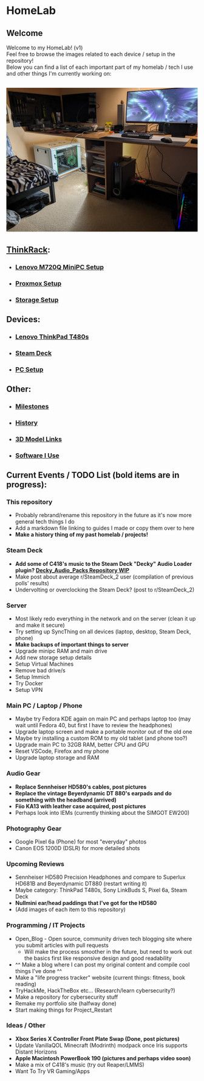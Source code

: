 # HomeLab
## Welcome
Welcome to my HomeLab! (v1)  
Feel free to browse the images related to each device / setup in the repository!  
Below you can find a list of each important part of my homelab / tech I use and other things I'm currently working on:
## ![Full HomeLab/Setup](images/Room_Setup/PXL_20231231_210041993.jpg)
## [ThinkRack](markdown/ThinkRack_Setup.md):
- ### [Lenovo M720Q MiniPC Setup](markdown/Lenovo_M720Q_Setup.md)
- ### [Proxmox Setup](markdown/Proxmox_Setup.md)
- ### [Storage Setup](markdown/Storage_Setup.md)
## Devices:
- ### [Lenovo ThinkPad T480s](markdown/Lenovo_ThinkPad_T480s_Setup.md)
- ### [Steam Deck](markdown/Steam_Deck_Setup.md)
- ### [PC Setup](markdown/PC_Setup.md)
## Other:
- ### [Milestones](markdown/Milestones.md)
- ### [History](markdown/History.md)
- ### [3D Model Links](markdown/3D_Model_Links.md)
- ### [Software I Use](markdown/Software.md)
## Current Events / TODO List (bold items are in progress): 
### This repository
- Probably rebrand/rename this repository in the future as it's now more general tech things I do
- Add a markdown file linking to guides I made or copy them over to here
- **Make a history thing of my past homelab / projects!**
### Steam Deck
- **Add some of C418's music to the Steam Deck "Decky" Audio Loader plugin? [Decky_Audio_Packs Repository WIP](https://github.com/NKkrisz/Decky_Audio_Packs)**
- Make post about average r/SteamDeck_2 user (compilation of previous polls' results)
- Undervolting or overclocking the Steam Deck? (post to r/SteamDeck_2)
### Server
- Most likely redo everything in the network and on the server (clean it up and make it secure)
- Try setting up SyncThing on all devices (laptop, desktop, Steam Deck, phone)
- **Make backups of important things to server**
- Upgrade minipc RAM and main drive
- Add new storage setup details
- Setup Virtual Machines
- Remove bad drive/s
- Setup Immich
- Try Docker
- Setup VPN
### Main PC / Laptop / Phone
- Maybe try Fedora KDE again on main PC and perhaps laptop too (may wait until Fedora 40, but first I have to review the headphones)
- Upgrade laptop screen and make a portable monitor out of the old one
- Maybe try installing a custom ROM to my old tablet (and phone too?)
- Upgrade main PC to 32GB RAM, better CPU and GPU
- Reset VSCode, Firefox and my phone
- Upgrade laptop storage and RAM
### Audio Gear
- **Replace Sennheiser HD580's cables, post pictures**
- **Replace the vintage Beyerdynamic DT 880's earpads and do something with the headband (arrived)**
- **Fiio KA13 with leather case acquired, post pictures**
- Perhaps look into IEMs (currently thinking about the SIMGOT EW200)
### Photography Gear
- Google Pixel 6a (Phone) for most "everyday" photos
- Canon EOS 1200D (DSLR) for more detailed shots
### Upcoming Reviews
- Sennheiser HD580 Precision Headphones and compare to Superlux HD681B and Beyerdynamic DT880 (restart writing it)
- Maybe category: ThinkPad T480s, Sony LinkBuds S, Pixel 6a, Steam Deck
- **Nullmini ear/head paddings that I've got for the HD580**
- (Add images of each item to this repository)
### Programming / IT Projects
- Open_Blog - Open source, community driven tech blogging site where you submit articles with pull requests
    - Will make the process smoother in the future, but need to work out the basics first like responsive design and good readability
- ^^ Make a blog where I can post my original content and compile cool things I've done ^^
- Make a "life progress tracker" website (current things: fitness, book reading)
- TryHackMe, HackTheBox etc... (Research/learn cybersecurity?)
- Make a repository for cybersecurity stuff
- Remake my portfolio site (halfway done)
- Start making things for Project_Restart
### Ideas / Other
- **Xbox Series X Controller Front Plate Swap (Done, post pictures)**
- Update VanillaQOL Minecraft (Modrinth) modpack once Iris supports Distant Horizons
- **Apple Macintosh PowerBook 190 (pictures and perhaps video soon)**
- Make a mix of C418's music (try out Reaper/LMMS)
- Want To Try VR Gaming/Apps